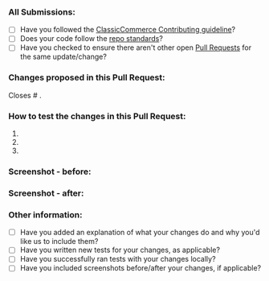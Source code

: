 ### All Submissions:

* [ ] Have you followed the [ClassicCommerce Contributing guideline](https://github.com/ClassicPress-research/classic-commerce/blob/master/.github/CONTRIBUTING.md)?
* [ ] Does your code follow the [repo standards](https://make.wordpress.org/core/handbook/best-practices/coding-standards/)?
* [ ] Have you checked to ensure there aren't other open [Pull Requests](../../pulls) for the same update/change?

<!-- Mark completed items with an [x] -->

<!-- You can erase any parts of this template not applicable to your Pull Request. -->

### Changes proposed in this Pull Request:

<!-- Describe the changes made to this Pull Request, and the reason for such changes. -->

Closes # .

### How to test the changes in this Pull Request:

1.
2.
3.

### Screenshot - before:

<!-- Upload a screenshot(s) of the relevant section(s) of the UI before your changes. -->

### Screenshot - after:

<!-- Upload a screenshot(s) of the relevant section(s) of the UI after your changes. -->

### Other information:

* [ ] Have you added an explanation of what your changes do and why you'd like us to include them?
* [ ] Have you written new tests for your changes, as applicable?
* [ ] Have you successfully ran tests with your changes locally?
* [ ] Have you included screenshots before/after your changes, if applicable?

<!-- Mark completed items with an [x] -->
